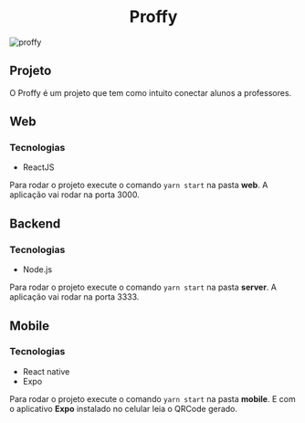 <h1 align="center"><strong>Proffy</strong></h1>

![proffy](https://user-images.githubusercontent.com/38691922/91113724-9d614a00-e65c-11ea-82f0-3fbdb3f1bdc5.png)


<h2>Projeto</h2>

O Proffy é um projeto que tem como intuito conectar alunos a professores.


<h2> Web</h2>
<h3> Tecnologias</h3>

* ReactJS


Para rodar o projeto execute o comando ``` yarn start ``` na pasta <strong>web</strong>. A aplicação vai rodar na porta 3000.

<h2> Backend</h2>
<h3> Tecnologias</h3>

* Node.js

Para rodar o projeto execute o comando ``` yarn start ``` na pasta <strong>server</strong>. A aplicação vai rodar na porta 3333.

<h2> Mobile</h2>
<h3> Tecnologias</h3>

* React native
* Expo

Para rodar o projeto execute o comando ``` yarn start ``` na pasta <strong>mobile</strong>. E com o aplicativo <strong>Expo</strong> instalado no celular leia o QRCode gerado.
